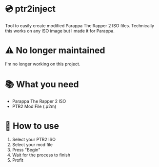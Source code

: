 # 💿 ptr2inject
Tool to easily create modified Parappa The Rapper 2 ISO files.
Technically this works on any ISO image but I made it for Parappa.

# ⚠ No longer maintained
I'm no longer working on this project. 

# 📚 What you need
- Parappa The Rapper 2 ISO
- PTR2 Mod File (.p2m)

# 🤔 How to use
1. Select your PTR2 ISO
2. Select your mod file
3. Press "Begin"
4. Wait for the process to finish
5. Profit
